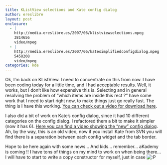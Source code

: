 ```yaml
---
title: KListView selections and Kate config dialog
author: ereslibre
layout: post
enclosure:
  - |
    http://media.ereslibre.es/2007/06/klistviewselections.mpeg
    3814656
    video/mpeg
  - |
    http://media.ereslibre.es/2007/06/katesimplifiedconfigdialog.mpeg
    5458208
    video/mpeg
categories: kde
---
```

Ok, I’m back on KListView. I need to concentrate on this from now. I have been coding today for a little time, and I had acceptable results. Well, it works, but I don’t like how expensive this is. Selecting and in general resolving the problem of “which items are inside this rect ?” have some work that I need to start right now, to make things just go really fast. The thing is I have this working. [You can check out a video for download here][1].

 [1]: http://media.ereslibre.es/2007/06/klistviewselections.mpeg

I also did a bit of work on Kate’s config dialog, since it had 10 different categories on the config dialog. I refactored them a bit to make it simpler (now it has 6). [Here you can find a video showing the “new” config dialog][2]. Ah, by the way, this is an old video, now if you install Kate from SVN you will find there is a separation between each config widget and the tab border.

 [2]: http://media.ereslibre.es/2007/06/katesimplifiedconfigdialog.mpeg

Hope to be here again with some news… And kids… remember… aKademy is coming !! I have tons of things on my mind to work on when being there… I will have to start to write a copy constructor for myself, just in case ![:P][3] 

 [3]: http://blog.ereslibre.es/wp-includes/images/smilies/icon_razz.gif

